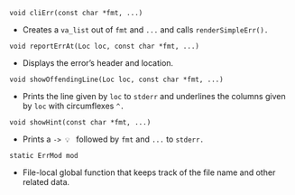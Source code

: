 `void cliErr(const char *fmt, ...)`
* Creates a `va_list` out of `fmt` and `...` and calls `renderSimpleErr().` 

`void reportErrAt(Loc loc, const char *fmt, ...)`
* Displays the error’s header and location.

`void showOffendingLine(Loc loc, const char *fmt, ...)`
* Prints the line given by `loc` to `stderr` and underlines the columns given 
by `loc` with circumflexes `^.`

`void showHint(const char *fmt, ...)`
* Prints a `-> 💡 ` followed by `fmt` and `...` to `stderr.`

`static ErrMod mod`
* File-local global function that keeps track of the file name and other 
related data.

